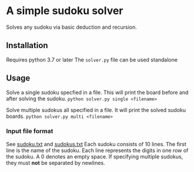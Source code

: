 # A simple sudoku solver

Solves any sudoku via basic deduction and recursion.

## Installation

Requires python 3.7 or later
The `solver.py` file can be used standalone

## Usage

Solve a single sudoku specfied in a file. This will print the board before and after solving the sudoku.
`python solver.py single <filename>`

Solve multiple sudokus all specified in a file. It will print the solved sudoku boards.
`python solver.py multi <filename>`

### Input file format

See [sudoku.txt](./sudoku.txt) and [sudokus.txt](./sudokus.txt)
Each sudoku consists of 10 lines. The first line is the name of the sudoku.
Each line represents the digits in one row of the sudoku. A 0 denotes an empty space.
If specifying multiple sudokus, they must **not** be separated by newlines.
